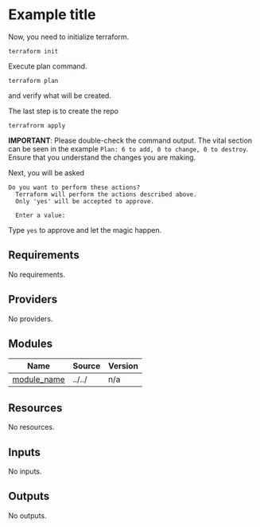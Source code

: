 # Example title

Now, you need to initialize terraform.

```shell
terraform init
```

Execute plan command.

```shell
terraform plan
```

and verify what will be created.

The last step is to create the repo

```shell
terrafrorm apply
```

**IMPORTANT**: Please double-check the command output. The vital section can be seen in the example `Plan: 6 to add, 0 to change, 0 to destroy`. Ensure that you understand the changes you are making.

Next, you will be asked

```shell
Do you want to perform these actions?
  Terraform will perform the actions described above.
  Only 'yes' will be accepted to approve.

  Enter a value:
```

Type `yes` to approve and let the magic happen.

<!-- BEGIN_TF_DOCS -->
## Requirements

No requirements.

## Providers

No providers.

## Modules

| Name | Source | Version |
|------|--------|---------|
| <a name="module_module_name"></a> [module\_name](#module\_module\_name) | ../../ | n/a |

## Resources

No resources.

## Inputs

No inputs.

## Outputs

No outputs.
<!-- END_TF_DOCS -->
